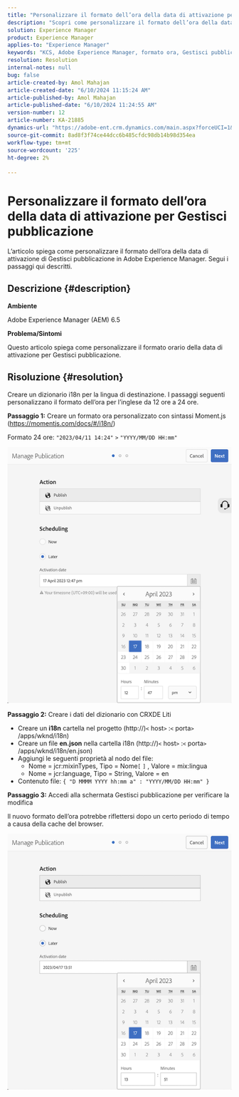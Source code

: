 ```yaml
---
title: "Personalizzare il formato dell’ora della data di attivazione per Gestisci pubblicazione"
description: "Scopri come personalizzare il formato dell’ora della data di attivazione di Gestisci pubblicazione in Adobe Experience Manager."
solution: Experience Manager
product: Experience Manager
applies-to: "Experience Manager"
keywords: "KCS, Adobe Experience Manager, formato ora, Gestisci pubblicazione, AEM, personalizza, data di attivazione"
resolution: Resolution
internal-notes: null
bug: false
article-created-by: Amol Mahajan
article-created-date: "6/10/2024 11:15:24 AM"
article-published-by: Amol Mahajan
article-published-date: "6/10/2024 11:24:55 AM"
version-number: 12
article-number: KA-21885
dynamics-url: "https://adobe-ent.crm.dynamics.com/main.aspx?forceUCI=1&pagetype=entityrecord&etn=knowledgearticle&id=1e8ab5b5-1a27-ef11-840b-000d3a372703"
source-git-commit: 8ad8f3f74ce44dcc6b485cfdc98db14b98d354ea
workflow-type: tm+mt
source-wordcount: '225'
ht-degree: 2%

---
```


# Personalizzare il formato dell’ora della data di attivazione per Gestisci pubblicazione


L’articolo spiega come personalizzare il formato dell’ora della data di attivazione di Gestisci pubblicazione in Adobe Experience Manager. Segui i passaggi qui descritti.

## Descrizione {#description}


<b>Ambiente</b>

Adobe Experience Manager (AEM) 6.5



<b>Problema/Sintomi</b>

Questo articolo spiega come personalizzare il formato orario della data di attivazione per Gestisci pubblicazione.


## Risoluzione {#resolution}


Creare un dizionario i18n per la lingua di destinazione. I passaggi seguenti personalizzano il formato dell’ora per l’inglese da 12 ore a 24 ore.

<b>Passaggio 1:</b> Creare un formato ora personalizzato con sintassi Moment.js (https://momentjs.com/docs/#/i18n/)

Formato 24 ore: `"2023/04/11 14:24"` `>`  `"YYYY/MM/DD HH:mm"`

![](assets/d14c64e9-53de-ed11-a7c7-6045bd006268.png)

<b>Passaggio 2:</b> Creare i dati del dizionario con CRXDE Liti

- Creare un <b>i18n</b> cartella nel progetto (http://)`<` host`>` :`<` porta`>` /apps/wknd/i18n)
- Creare un file <b>en.json</b> nella cartella i18n (http://)`<` host`>` :`<` porta`>` /apps/wknd/i18n/en.json)
- Aggiungi le seguenti proprietà al nodo del file:
   - Nome = jcr:mixinTypes, Tipo = Nome`[` `]` , Valore = mix:lingua
   - Nome = jcr:language, Tipo = String, Valore = en
- Contenuto file: `{ "D MMMM YYYY hh:mm a" : "YYYY/MM/DD HH:mm" }`


<b>Passaggio 3:</b> Accedi alla schermata Gestisci pubblicazione per verificare la modifica

Il nuovo formato dell’ora potrebbe riflettersi dopo un certo periodo di tempo a causa della cache del browser.

![](assets/25f363ef-53de-ed11-a7c7-6045bd006268.png)
